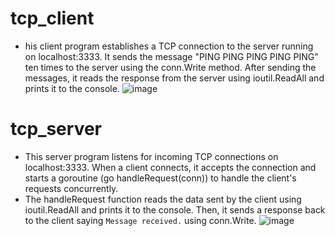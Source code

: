 # tcp_client
- his client program establishes a TCP connection to the server running on localhost:3333. It sends the message "PING PING PING PING PING" ten times to the server using the conn.Write method. After sending the messages, it reads the response from the server using ioutil.ReadAll and prints it to the console.
![image](https://github.com/KRIISHSHARMA/go_networking_basics/assets/86760658/42d19455-6071-4baf-abd9-614b15c1824f)

# tcp_server
- This server program listens for incoming TCP connections on localhost:3333. When a client connects, it accepts the connection and starts a goroutine (go handleRequest(conn)) to handle the client's requests concurrently.
- The handleRequest function reads the data sent by the client using ioutil.ReadAll and prints it to the console. Then, it sends a response back to the client saying `Message received.` using conn.Write.
![image](https://github.com/KRIISHSHARMA/go_networking_basics/assets/86760658/40e80df8-5c4f-4491-9ff7-9d9d4b8fca5a)
